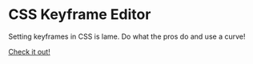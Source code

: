 CSS Keyframe Editor
====================

Setting keyframes in CSS is lame. Do what the pros do and use a curve! 

[Check it out!](http://bit.ly/1t1YiiZ)

